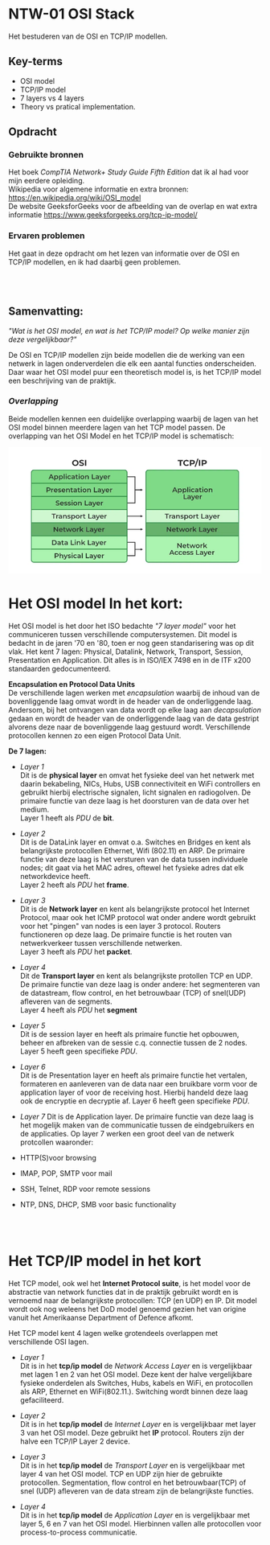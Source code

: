 # NTW-01 OSI Stack

Het bestuderen van de OSI en TCP/IP modellen.

## Key-terms
- OSI model
- TCP/IP model
- 7 layers vs 4 layers
- Theory vs pratical implementation.  

## Opdracht

### Gebruikte bronnen
Het boek *CompTIA Network+ Study Guide Fifth Edition* dat ik al had voor mijn eerdere opleiding.  
Wikipedia voor algemene informatie en extra bronnen: https://en.wikipedia.org/wiki/OSI_model  
De website GeeksforGeeks voor de afbeelding van de overlap en wat extra informatie https://www.geeksforgeeks.org/tcp-ip-model/


### Ervaren problemen
Het gaat in deze opdracht om het lezen van informatie over de OSI en TCP/IP modellen, en ik had daarbij geen problemen.   
<br>



<br>  

## Samenvatting:
*"Wat is het OSI model, en wat is het TCP/IP model? Op welke manier zijn deze vergelijkbaar?"*  

De OSI en TCP/IP modellen zijn beide modellen die de werking van een netwerk in lagen onderverdelen die elk een aantal functies onderscheiden. Daar waar het OSI model puur een theoretisch model is, is het TCP/IP model een beschrijving van de praktijk.  




### *Overlapping*

Beide modellen kennen een duidelijke overlapping waarbij de lagen van het OSI model binnen meerdere lagen van het TCP model passen.
De overlapping van het OSI Model en het TCP/IP model is schematisch:

![De overlapping van de OSI en TCP/IP modellen](/00_includes/Networking_Images/OSI-vs-TCP-vs-Hybrid-2.png)

# **Het OSI model In het kort:**  
Het OSI model is het door het ISO bedachte *"7 layer model"* voor het communiceren tussen verschillende computersystemen. Dit model is bedacht in de jaren '70 en '80, toen er nog geen standarisering was op dit vlak. Het kent 7 lagen: Physical, Datalink, Network, Transport, Session, Presentation en Application. Dit alles is in ISO/IEX 7498 en in de ITF x200 standaarden gedocumenteerd.

**Encapsulation en Protocol Data Units**  
De verschillende lagen werken met *encapsulation* waarbij de inhoud van de bovenliggende laag omvat wordt in de header van de onderliggende laag. Andersom, bij het ontvangen van data wordt op elke laag aan *decapsulation* gedaan en wordt de header van de onderliggende laag van de data gestript alvorens deze naar de bovenliggende laag gestuurd wordt. 
Verschillende protocollen kennen zo een eigen Protocol Data Unit.

**De 7 lagen:**  


- *Layer 1*  
Dit is de **physical layer** en omvat het fysieke deel van het netwerk met daarin bekabeling, NICs, Hubs, USB connectiviteit en WiFi controllers en gebruikt hierbij electrische signalen, licht signalen en radiogolven. De primaire functie van deze laag is het doorsturen van de data over het medium.  
Layer 1 heeft als *PDU* de **bit**.

- *Layer 2*  
Dit is de DataLink layer en omvat o.a. Switches en Bridges en kent als belangrijkste protocollen Ethernet, Wifi (802.11) en ARP. De primaire functie van deze laag is het versturen van de data tussen individuele nodes; dit gaat via het MAC adres, oftewel het fysieke adres dat elk networkdevice heeft.  
Layer 2 heeft als *PDU* het **frame**. 

- *Layer 3*   
Dit is de **Network layer** en kent als belangrijkste protocol het Internet Protocol, maar ook het ICMP protocol wat onder andere wordt gebruikt voor het "pingen" van nodes is een layer 3 protocol. Routers functioneren op deze laag. De primaire functie is het routen van netwerkverkeer tussen verschillende netwerken.   
Layer 3 heeft als *PDU* het **packet**.

- *Layer 4*   
Dit de **Transport layer** en kent als belangrijkste protollen TCP en UDP. De primaire functie van deze laag is onder andere: het segmenteren van de datastream, flow control, en het betrouwbaar (TCP) of snel(UDP) afleveren van de segments.   
Layer 4 heeft als *PDU* het **segment**

- *Layer 5*  
Dit is de session layer en heeft als primaire functie het opbouwen, beheer en afbreken van de sessie c.q. connectie tussen de 2 nodes. 
Layer 5 heeft geen specifieke *PDU*.


- *Layer 6*  
Dit is de Presentation layer en heeft als primaire functie het vertalen, formateren en aanleveren van de data naar een bruikbare vorm voor de application layer of voor de receiving host. Hierbij handeld deze laag ook de encryptie en decryptie af.
Layer 6 heeft geen specifieke *PDU*.    

- *Layer 7* 
Dit is de Application layer. De primaire functie van deze laag is het mogelijk maken van de communicatie tussen de eindgebruikers en de applicaties. Op layer 7 werken een groot deel van de netwerk protcollen waaronder:
- HTTP(S)voor browsing
- IMAP, POP, SMTP voor mail
- SSH, Telnet, RDP voor remote sessions
- NTP, DNS, DHCP, SMB voor basic functionality  

<br>
<br>

# **Het TCP/IP model in het kort**

Het TCP model, ook wel het **Internet Protocol suite**, is het model voor de abstractie van network functies dat in de praktijk gebruikt wordt en is vernoemd naar de belangrijkste protocollen: TCP (en UDP) en IP. Dit model wordt ook nog weleens het DoD model genoemd gezien het van origine vanuit het Amerikaanse Department of Defence afkomt.

Het TCP model kent 4 lagen welke grotendeels overlappen met verschillende OSI lagen.

- *Layer 1*  
Dit is in het **tcp/ip model** de *Network Access Layer* en is vergelijkbaar met lagen 1 en 2 van het OSI model. Deze kent der halve vergelijkbare fysieke onderdelen als Switches, Hubs, kabels en WiFi, en protocollen als ARP, Ethernet en WiFi(802.11.). Switching wordt binnen deze laag gefaciliteerd. 

- *Layer 2*  
Dit is in het **tcp/ip model** de *Internet Layer* en is vergelijkbaar met layer 3 van het OSI model. Deze gebruikt het **IP** protocol. Routers zijn der halve een TCP/IP Layer 2 device. 


- *Layer 3*  
Dit is in het **tcp/ip model** de *Transport Layer* en is vergelijkbaar met layer 4 van het OSI model. TCP en UDP zijn hier de gebruikte protocollen. Segmentation, flow control en het betrouwbaar(TCP) of snel (UDP) afleveren van de data stream zijn de belangrijkste functies.

- *Layer 4*  
Dit is in het **tcp/ip model** de *Application Layer* en is vergelijkbaar met layer 5, 6 en 7 van het OSI model. Hierbinnen vallen alle protocollen voor process-to-process communicatie.